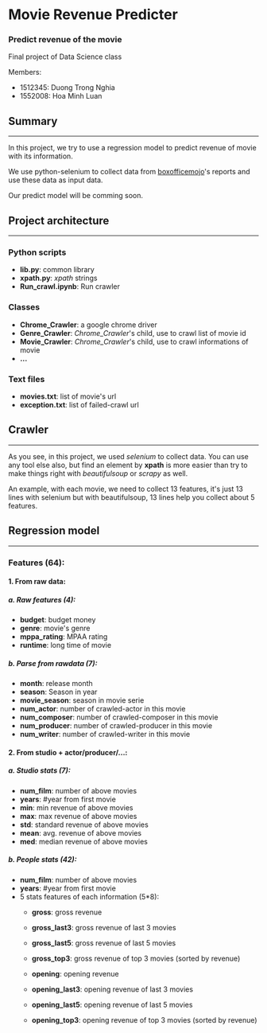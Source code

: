 # Movie Revenue Predicter

### Predict revenue of the movie

Final project of Data Science class

Members:
  - 1512345: Duong Trong Nghia
  - 1552008: Hoa Minh Luan

## Summary
____________________________________
In this project, we try to use a regression model to predict revenue of movie with its information.

We use python-selenium to collect data from [boxofficemojo](https://www.boxofficemojo.com/)'s reports and use these data as input data. 

Our predict model will be comming soon.


## Project architecture
____________________________________
  ### Python scripts
  - **lib.py**: common library
  - **xpath.py**: *xpath* strings
  - **Run_crawl.ipynb**: Run crawler
  ### Classes
  - **Chrome_Crawler**: a google chrome driver
  - **Genre_Crawler**: *Chrome_Crawler*'s child, use to crawl list of movie id
  - **Movie_Crawler**: *Chrome_Crawler*'s child, use to crawl informations of movie
  - **...**
  ### Text files
  - **movies.txt**: list of movie's url
  - **exception.txt**: list of failed-crawl url


## Crawler
____________________________________
As you see, in this project, we used *selenium* to collect data. You can use any tool else also, but find an element by **xpath** is more easier than try to make things right with *beautifulsoup* or *scrapy* as well.

An example, with each movie, we need to collect 13 features, it's just 13 lines with selenium but with beautifulsoup, 13 lines help you collect about 5 features.

## Regression model
____________________________________

### Features (64):

#### 1. From raw data:

##### a. Raw features (4):
- **budget**: budget money
- **genre**: movie's genre
- **mppa_rating**: MPAA rating
- **runtime**: long time of movie

##### b. Parse from rawdata (7):
- **month**: release month
- **season**: Season in year
- **movie_season**: season in movie serie
- **num_actor**: number of crawled-actor in this movie
- **num_composer**: number of crawled-composer in this movie
- **num_producer**: number of crawled-producer in this movie
- **num_writer**: number of crawled-writer in this movie

#### 2. From studio + actor/producer/...:

##### a. Studio stats (7):
- **num_film**: number of above movies
- **years**: #year from first movie
- **min**: min revenue of above movies
- **max**: max revenue of above movies
- **std**: standard revenue of above movies
- **mean**: avg. revenue of above movies
- **med**: median revenue of above movies

##### b. People stats (42):
- **num_film**: number of above movies
- **years**: #year from first movie
- 5 stats features of each information (5*8):
	- **gross**: gross revenue
	- **gross_last3**: gross revenue of last 3 movies
	- **gross_last5**: gross revenue of last 5 movies
	- **gross_top3**: gross revenue of top 3 movies (sorted by revenue)
	
	- **opening**: opening revenue
	- **opening_last3**: opening revenue of last 3 movies
	- **opening_last5**: opening revenue of last 5 movies
	- **opening_top3**: opening revenue of top 3 movies (sorted by revenue)
